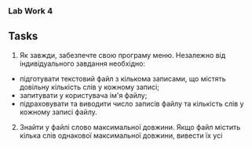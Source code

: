 ### Lab Work 4

## Tasks

1. Як завжди, забезпечте свою програму меню. Незалежно від індивідуального завдання
необхідно:
- підготувати текстовий файл з кількома записами, що містять довільну кількість слів у
кожному записі;
- запитувати у користувача ім&#39;я файлу;
- підраховувати та виводити число записів файлу та кількість слів у кожному записі
файлу.

2. Знайти у файлі слово максимальної довжини. Якщо файл містить кілька слів
однакової максимальної довжини, вивести їх усі
